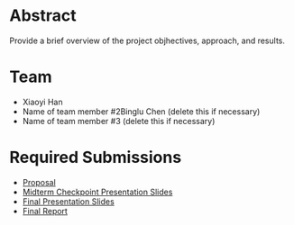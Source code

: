 # Abstract

Provide a brief overview of the project objhectives, approach, and results.

# Team

* Xiaoyi Han
* Name of team member \#2Binglu Chen (delete this if necessary)
* Name of team member \#3 (delete this if necessary)

# Required Submissions

* [Proposal](proposal)
* [Midterm Checkpoint Presentation Slides](http://)
* [Final Presentation Slides](http://)
* [Final Report](report)
